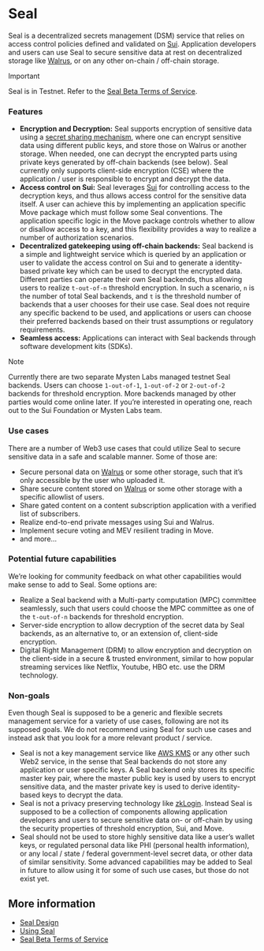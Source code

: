 # Seal

Seal is a decentralized secrets management (DSM) service that relies on access control policies defined and validated on [Sui](https://docs.sui.io/concepts/components). Application developers and users can use Seal to secure sensitive data at rest on decentralized storage like [Walrus](https://docs.walrus.site/index.html), or on any other on-chain / off-chain storage.

> [!IMPORTANT]
> Seal is in Testnet. Refer to the [Seal Beta Terms of Service](TermsOfService.md).

### Features

- **Encryption and Decryption:** Seal supports encryption of sensitive data using a [secret sharing mechanism](https://en.wikipedia.org/wiki/Shamir%27s_secret_sharing), where one can encrypt sensitive data using different public keys, and store those on Walrus or another storage. When needed, one can decrypt the encrypted parts using private keys generated by off-chain backends (see below). Seal currently only supports client-side encryption (CSE) where the application / user is responsible to encrypt and decrypt the data.
- **Access control on Sui:** Seal leverages [Sui](https://docs.sui.io/concepts/components) for controlling access to the decryption keys, and thus allows access control for the sensitive data itself. A user can achieve this by implementing an application specific Move package which must follow some Seal conventions. The application specific logic in the Move package controls whether to allow or disallow access to a key, and this flexibility provides a way to realize a number of authorization scenarios.
- **Decentralized gatekeeping using off-chain backends:** Seal backend is a simple and lightweight service which is queried by an application or user to validate the access control on Sui and to generate a identity-based private key which can be used to decrypt the encrypted data. Different parties can operate their own Seal backends, thus allowing users to realize `t-out-of-n` threshold encryption. In such a scenario, `n` is the number of total Seal backends, and `t` is the threshold number of backends that a user chooses for their use case. Seal does not require any specific backend to be used, and applications or users can choose their preferred backends based on their trust assumptions or regulatory requirements.
- **Seamless access:** Applications can interact with Seal backends through software development kits (SDKs).

> [!NOTE]
> Currently there are two separate Mysten Labs managed testnet Seal backends. Users can choose `1-out-of-1`, `1-out-of-2` or `2-out-of-2` backends for threshold encryption. More backends managed by other parties would come online later. If you’re interested in operating one, reach out to the Sui Foundation or Mysten Labs team.

### Use cases

There are a number of Web3 use cases that could utilize Seal to secure sensitive data in a safe and scalable manner. Some of those are:

- Secure personal data on [Walrus](https://docs.walrus.site/index.html) or some other storage, such that it’s only accessible by the user who uploaded it.
- Share secure content stored on [Walrus](https://docs.walrus.site/index.html) or some other storage with a specific allowlist of users.
- Share gated content on a content subscription application with a verified list of subscribers.
- Realize end-to-end private messages using Sui and Walrus.
- Implement secure voting and MEV resilient trading in Move.
- and more…

### Potential future capabilities

We’re looking for community feedback on what other capabilities would make sense to add to Seal. Some options are:

- Realize a Seal backend with a Multi-party computation (MPC) committee seamlessly, such that users could choose the MPC committee as one of the `t-out-of-n` backends for threshold encryption.
- Server-side encryption to allow decryption of the secret data by Seal backends, as an alternative to, or an extension of, client-side encryption.
- Digital Right Management (DRM) to allow encryption and decryption on the client-side in a secure & trusted environment, similar to how popular streaming services like Netflix, Youtube, HBO etc. use the DRM technology.

### Non-goals

Even though Seal is supposed to be a generic and flexible secrets management service for a variety of use cases, following are not its supposed goals. We do not recommend using Seal for such use cases and instead ask that you look for a more relevant product / service.

- Seal is not a key management service like [AWS KMS](https://aws.amazon.com/kms/) or any other such Web2 service, in the sense that Seal backends do not store any application or user specific keys. A Seal backend only stores its specific master key pair, where the master public key is used by users to encrypt sensitive data, and the master private key is used to derive identity-based keys to decrypt the data.
- Seal is not a privacy preserving technology like [zkLogin](https://docs.walrus.site/index.html). Instead Seal is supposed to be a collection of components allowing application developers and users to secure sensitive data on- or off-chain by using the security properties of threshold encryption, Sui, and Move.
- Seal should not be used to store highly sensitive data like a user’s wallet keys, or regulated personal data like PHI (personal health information), or any local / state / federal government-level secret data, or other data of similar sensitivity. Some advanced capabilities may be added to Seal in future to allow using it for some of such use cases, but those do not exist yet.

## More information 
- [Seal Design](Design.md)
- [Using Seal](UsingSeal.md)
- [Seal Beta Terms of Service](TermsOfService.md)
